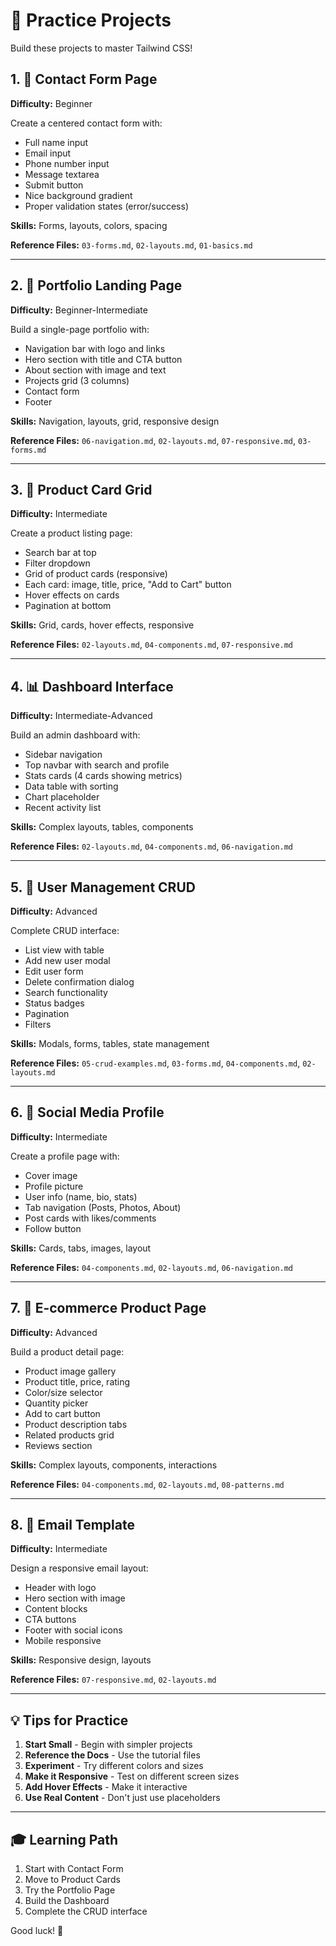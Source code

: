 # 🎯 Practice Projects

Build these projects to master Tailwind CSS!

## 1. 📝 Contact Form Page

**Difficulty:** Beginner

Create a centered contact form with:
- Full name input
- Email input
- Phone number input
- Message textarea
- Submit button
- Nice background gradient
- Proper validation states (error/success)

**Skills:** Forms, layouts, colors, spacing

**Reference Files:** `03-forms.md`, `02-layouts.md`, `01-basics.md`

---

## 2. 💼 Portfolio Landing Page

**Difficulty:** Beginner-Intermediate

Build a single-page portfolio with:
- Navigation bar with logo and links
- Hero section with title and CTA button
- About section with image and text
- Projects grid (3 columns)
- Contact form
- Footer

**Skills:** Navigation, layouts, grid, responsive design

**Reference Files:** `06-navigation.md`, `02-layouts.md`, `07-responsive.md`, `03-forms.md`

---

## 3. 🛒 Product Card Grid

**Difficulty:** Intermediate

Create a product listing page:
- Search bar at top
- Filter dropdown
- Grid of product cards (responsive)
- Each card: image, title, price, "Add to Cart" button
- Hover effects on cards
- Pagination at bottom

**Skills:** Grid, cards, hover effects, responsive

**Reference Files:** `02-layouts.md`, `04-components.md`, `07-responsive.md`

---

## 4. 📊 Dashboard Interface

**Difficulty:** Intermediate-Advanced

Build an admin dashboard with:
- Sidebar navigation
- Top navbar with search and profile
- Stats cards (4 cards showing metrics)
- Data table with sorting
- Chart placeholder
- Recent activity list

**Skills:** Complex layouts, tables, components

**Reference Files:** `02-layouts.md`, `04-components.md`, `06-navigation.md`

---

## 5. 👥 User Management CRUD

**Difficulty:** Advanced

Complete CRUD interface:
- List view with table
- Add new user modal
- Edit user form
- Delete confirmation dialog
- Search functionality
- Status badges
- Pagination
- Filters

**Skills:** Modals, forms, tables, state management

**Reference Files:** `05-crud-examples.md`, `03-forms.md`, `04-components.md`, `02-layouts.md`

---

## 6. 📱 Social Media Profile

**Difficulty:** Intermediate

Create a profile page with:
- Cover image
- Profile picture
- User info (name, bio, stats)
- Tab navigation (Posts, Photos, About)
- Post cards with likes/comments
- Follow button

**Skills:** Cards, tabs, images, layout

**Reference Files:** `04-components.md`, `02-layouts.md`, `06-navigation.md`

---

## 7. 🏪 E-commerce Product Page

**Difficulty:** Advanced

Build a product detail page:
- Product image gallery
- Product title, price, rating
- Color/size selector
- Quantity picker
- Add to cart button
- Product description tabs
- Related products grid
- Reviews section

**Skills:** Complex layouts, components, interactions

**Reference Files:** `04-components.md`, `02-layouts.md`, `08-patterns.md`

---

## 8. 📧 Email Template

**Difficulty:** Intermediate

Design a responsive email layout:
- Header with logo
- Hero section with image
- Content blocks
- CTA buttons
- Footer with social icons
- Mobile responsive

**Skills:** Responsive design, layouts

**Reference Files:** `07-responsive.md`, `02-layouts.md`

---

## 💡 Tips for Practice

1. **Start Small** - Begin with simpler projects
2. **Reference the Docs** - Use the tutorial files
3. **Experiment** - Try different colors and sizes
4. **Make it Responsive** - Test on different screen sizes
5. **Add Hover Effects** - Make it interactive
6. **Use Real Content** - Don't just use placeholders

---

## 🎓 Learning Path

1. Start with Contact Form
2. Move to Product Cards
3. Try the Portfolio Page
4. Build the Dashboard
5. Complete the CRUD interface

Good luck! 🚀

